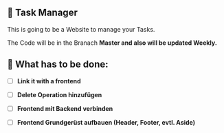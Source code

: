 ## 📝 Task Manager

This is going to be a Website to manage your Tasks. <br>

The Code will be in the Branach <strong>Master<strong> and also will be updated Weekly. <br>

## 🎯 What has to be done:
- [ ] Link it with a frontend
- [ ] Delete Operation hinzufügen
- [ ] Frontend mit Backend verbinden
- [ ] Frontend Grundgerüst aufbauen (Header, Footer, evtl. Aside)

